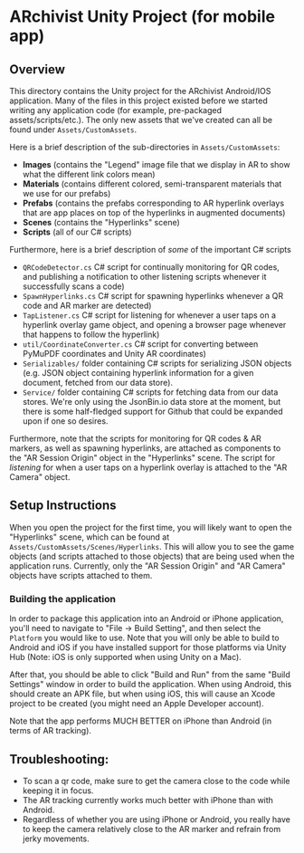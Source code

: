 # ARchivist Unity Project (for mobile app)

## Overview

This directory contains the Unity project for the ARchivist Android/IOS application. Many of the files in this project existed before we started writing any application code (for example, pre-packaged assets/scripts/etc.). The only new assets that we've created can all be found under `Assets/CustomAssets`.


Here is a brief description of the sub-directories in `Assets/CustomAssets`:
- **Images** (contains the "Legend" image file that we display in AR to show what the different link colors mean)
- **Materials** (contains different colored, semi-transparent materials that we use for our prefabs)
- **Prefabs** (contains the prefabs corresponding to AR hyperlink overlays that are app places on top of the hyperlinks in augmented documents)
- **Scenes** (contains the "Hyperlinks" scene)
- **Scripts** (all of our C# scripts)

Furthermore, here is a brief description of *some* of the important C# scripts
- `QRCodeDetector.cs` C# script for continually monitoring for QR codes, and publishing a notification to other listening scripts whenever it successfully scans a code)
- `SpawnHyperlinks.cs` C# script for spawning hyperlinks whenever a QR code and AR marker are detected)
- `TapListener.cs` C# script for listening for whenever a user taps on a hyperlink overlay game object, and opening a browser page whenever that happens to follow the hyperlink)
- `util/CoordinateConverter.cs` C# script for converting between PyMuPDF coordinates and Unity AR coordinates)
- `Serializables/` folder containing C# scripts for serializing JSON objects (e.g. JSON object containing hyperlink information for a given document, fetched from our data store).
- `Service/` folder containing C# scripts for fetching data from our data stores. We're only using the JsonBin.io data store at the moment, but there is some half-fledged support for Github that could be expanded upon if one so desires.

Furthermore, note that the scripts for monitoring for QR codes & AR markers, as well as spawning hyperlinks, are attached as components to the "AR Session Origin" object in the "Hyperlinks" scene. The script for *listening* for when a user taps on a hyperlink overlay is attached to the "AR Camera" object.

## Setup Instructions
When you open the project for the first time, you will likely want to open the "Hyperlinks" scene, which can be found at `Assets/CustomAssets/Scenes/Hyperlinks`. This will allow you to see the game objects (and scripts attached to those objects) that are being used when the application runs. Currently, only the "AR Session Origin" and "AR Camera" objects have scripts attached to them.

### Building the application
In order to package this application into an Android or iPhone application, you'll need to navigate to "File -> Build Setting", and then select the `Platform` you would like to use. Note that you will only be able to build to Android and iOS if you have installed support for those platforms via Unity Hub (Note: iOS is only supported when using Unity on a Mac).

After that, you should be able to click "Build and Run" from the same "Build Settings" window in order to build the application. When using Android, this should create an APK file, but when using iOS, this will cause an Xcode project to be created (you might need an Apple Developer account).

Note that the app performs MUCH BETTER on iPhone than Android (in terms of AR tracking).

## Troubleshooting:
- To scan a qr code, make sure to get the camera close to the code while keeping it in focus.
- The AR tracking currently works much better with iPhone than with Android.
- Regardless of whether you are using iPhone or Android, you really have to keep the camera relatively close to the AR marker and refrain from jerky movements.